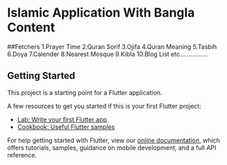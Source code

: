 # Islamic Application With Bangla Content

##Fetchers
   1.Prayer Time
   2.Quran Sorif
   3.Ojifa
   4.Quran Meaning
   5.Tasbih
   6.Doya
   7.Calender
   8.Nearest Mosque
   9.Kibla
   10.Blog List etc................

## Getting Started

This project is a starting point for a Flutter application.

A few resources to get you started if this is your first Flutter project:

- [Lab: Write your first Flutter app](https://flutter.dev/docs/get-started/codelab)
- [Cookbook: Useful Flutter samples](https://flutter.dev/docs/cookbook)

For help getting started with Flutter, view our
[online documentation](https://flutter.dev/docs), which offers tutorials,
samples, guidance on mobile development, and a full API reference.

